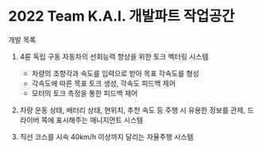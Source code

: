 # 2022 Team K.A.I. 개발파트 작업공간

개발 목록

1. 4륜 독립 구동 자동차의 선회능력 향상을 위한 토크 벡터링 시스템
    - 차량의 조향각과 속도를 입력으로 받아 목표 각속도를 형성
    - 각속도에 따른 목표 토크 생성, 각속도 피드백 제어
    - 모터의 토크 측정을 통한 피드백 제어

2. 차량 운동 상태, 배터리 상태, 현위치, 추천 속도 등 주행 시 유용한 정보를 관제, 드라이버 쪽에 표시해주는 매니지먼트 시스템

3. 직선 코스를 시속 40km/h 이상까지 달리는 자율주행 시스템
